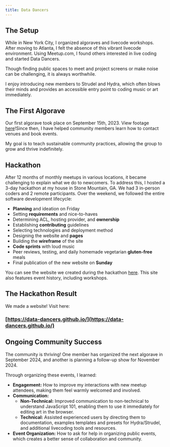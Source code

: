 ```yaml
---
title: Data Dancers
---
```


## The Setup

While in New York City, I organized algoraves and livecode workshops. After moving to Atlanta, I felt the absence of this vibrant livecode environment. Using Meetup.com, I found others interested in live coding and started Data Dancers. 

Though finding public spaces to meet and project screens or make noise can be challenging, it is always worthwhile. 

I enjoy introducing new members to Strudel and Hydra, which often blows their minds and provides an accessible entry point to coding music or art immediately.

## The First Algorave

Our first algorave took place on September 15th, 2023. View footage [here](https://data-dancers.github.io/algoraving/)!Since then, I have helped community members learn how to contact venues and book events. 

My goal is to teach sustainable community practices, allowing the group to grow and thrive indefinitely.

## Hackathon

After 12 months of monthly meetups in various locations, it became challenging to explain what we do to newcomers. To address this, I hosted a 3-day hackathon at my house in Stone Mountain, GA. We had 3 in-person coders and 2 remote participants. Over the weekend, we followed the entire software development lifecycle:

- **Planning** and ideation on Friday
- Setting **requirements** and nice-to-haves
- Determining ACL, hosting provider, and **ownership**
- Establishing **contributing** guidelines
- Selecting technologies and deployment method
- Designing the website and **pages**
- Building the **wireframe** of the site
- **Code sprints** with loud music
- Peer reviews, testing, and daily homemade vegetarian **gluten-free** meals
- Final publication of the new website on **Sunday**


You can see the website we created during the hackathon [here](https://data-dancers.github.io/). This site also features event history, including workshops.

## The Hackathon Result

We made a website! Visit here:

### [https://data-dancers.github.io/](https://data-dancers.github.io/)


## Ongoing Community Success

The community is thriving! One member has organized the next algorave in September 2024, and another is planning a follow-up show for November 2024.

Through organizing these events, I learned:

- **Engagement:** How to improve my interactions with new meetup attendees, making them feel warmly welcomed and involved.
- **Communication:**
  - **Non-Technical:** Improved communication to non-technical to understand JavaScript 101, enabling them to use it immediately for editing art in the browser.
  - **Technical:** Assisted experienced users by directing them to documentation, examples templates and presets for Hydra/Strudel, and additional livecoding tools and resources.
- **Event Organization:** How to ask for help in organizing public events, which creates a better sense of collaboration and community.